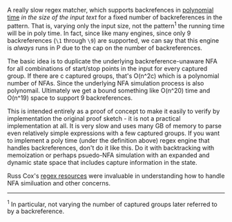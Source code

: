 A really slow regex matcher, which supports backrefences in [polynomial time](https://en.wikipedia.org/wiki/P_(complexity)) _in the 
size of the input text_ for a fixed number of backreferences in the pattern. That is, varying only the input size, not the pattern<sup>1</sup> the 
running time will be in poly time. In fact, since like many engines, since only 9 backreferences (`\1` through `\9`) are supported, we
can say that this engine is _always_ runs in P due to the cap on the number of backreferences.  

The basic idea is to duplicate the underlying backreference-unaware NFA for all combinations of start/stop points in the 
input for every captured group. If there are c captured groups, that's O(n^2c) which is a polynomial number of NFAs. Since the
underlying NFA simulation process is also polynomail. Ultimately we get a bound something like O(n^20) time and O(n^19) space to
support 9 backreferences.

This is intended entirely as a proof of concept to make it easily to verify by implementation the original proof
sketch - it is not a practical implementation at all. It is very slow and uses many GB of memory to parse even relatively
simple expressions with a few captured groups. If you want to implement a poly time (under  the definition above) regex engine
that handles backreferences, don't do it like this. Do it with backtracking with memoization or perhaps psuedo-NFA simulation with
an expanded and dynamic state space that includes capture information in the state.

Russ Cox's [regex resources](https://swtch.com/~rsc/regexp/) were invaluable in understanding how to handle NFA similuation and other concerns.  
 

---

<sup>1</sup> In particular, not varying the number of captured groups later referred to by a backreference. 
